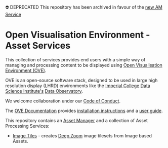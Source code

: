 ⛔️ DEPRECATED This repository has been archived in favour of the [new AM Service](https://github.com/ove/ove-asset-manager)

# Open Visualisation Environment - Asset Services

This collection of services provides end users with a simple way of managing and processing content to be displayed using [Open Visualisation Environment (OVE)](https://github.com/ove/ove).

OVE is an open-source software stack, designed to be used in large high resolution display (LHRD) environments like the [Imperial College](http://www.imperial.ac.uk) [Data Science Institute's](http://www.imperial.ac.uk/data-science/) [Data Observatory](http://www.imperial.ac.uk/data-science/data-observatory/).

We welcome collaboration under our [Code of Conduct](https://github.com/ove/ove-apps/blob/master/CODE_OF_CONDUCT.md).

The [OVE Documentation](https://dsi.gitbook.io/ove) provides [installation instructions](https://dsi.gitbook.io/ove/installation) and a [user guide](https://dsi.gitbook.io/ove/usage).

This repository contains an [Asset Manager](./packages/ove-asset-manager) and a collection of Asset Processing Services:

* [Image Tiles](./packages/ove-service-imagetiles) - creates [Deep Zoom](https://en.wikipedia.org/wiki/Deep_Zoom) image tilesets from Image based Assets.
